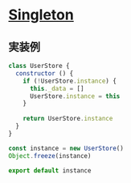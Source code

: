 # [Singleton](https://www.sitepoint.com/javascript-design-patterns-singleton/)

## 実装例
```js
class UserStore {
  constructor () {
    if (!UserStore.instance) {
      this._data = []
      UserStore.instance = this
    }
    
    return UserStore.instance
  }
}

const instance = new UserStore()
Object.freeze(instance)

export default instance
```
